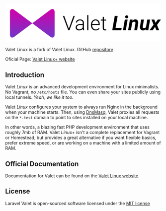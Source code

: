 <p align="center"><img width="500" src="https://raw.githubusercontent.com/squadti/valet-linux/master/images/logo.svg"></p>

Valet Linux is a fork of Valet Linux. GitHub [repository](https://github.com/genesisweb/valet-linux-plus)

Oficial Page: [Valet Linux+ website](https://valetlinux.plus/)

## Introduction

Valet *Linux* is an advanced development environment for Linux minimalists. No Vagrant, no `/etc/hosts` file. You can even share your sites publicly using local tunnels. _Yeah, we like it too._

Valet *Linux* configures your system to always run Nginx in the background when your machine starts. Then, using [DnsMasq](https://en.wikipedia.org/wiki/Dnsmasq), Valet proxies all requests on the `*.test` domain to point to sites installed on your local machine.

In other words, a blazing fast PHP development environment that uses roughly 7mb of RAM. Valet *Linux+* isn't a complete replacement for Vagrant or Homestead, but provides a great alternative if you want flexible basics, prefer extreme speed, or are working on a machine with a limited amount of RAM.

## Official Documentation

Documentation for Valet can be found on the [Valet Linux website](https://squadti.com/docs/valet-linux/).


## License

Laravel Valet is open-sourced software licensed under the [MIT license](http://opensource.org/licenses/MIT)
